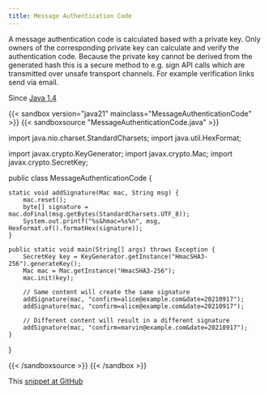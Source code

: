 ```yaml
---
title: Message Authentication Code
---
```


A message authentication code is calculated based with a private key. Only
 owners of the corresponding private key can calculate and verify the
 authentication code. Because the private key cannot be derived from the
 generated hash this is a secure method to e.g. sign API calls which are
 transmitted over unsafe transport channels. For example verification links
 send via email.

Since [Java 1.4](/jdk/1.4/)

{{< sandbox version="java21" mainclass="MessageAuthenticationCode" >}}
{{< sandboxsource "MessageAuthenticationCode.java" >}}

import java.nio.charset.StandardCharsets;
import java.util.HexFormat;

import javax.crypto.KeyGenerator;
import javax.crypto.Mac;
import javax.crypto.SecretKey;

public class MessageAuthenticationCode {

	static void addSignature(Mac mac, String msg) {
		mac.reset();
		byte[] signature = mac.doFinal(msg.getBytes(StandardCharsets.UTF_8));
		System.out.printf("%s&hmac=%s%n", msg, HexFormat.of().formatHex(signature));
	}

	public static void main(String[] args) throws Exception {
		SecretKey key = KeyGenerator.getInstance("HmacSHA3-256").generateKey();
		Mac mac = Mac.getInstance("HmacSHA3-256");
		mac.init(key);

		// Same content will create the same signature
		addSignature(mac, "confirm=alice@example.com&date=20210917");
		addSignature(mac, "confirm=alice@example.com&date=20210917");

		// Different content will result in a different signature
		addSignature(mac, "confirm=marvin@example.com&date=20210917");
	}
}

{{< /sandboxsource >}}
{{< /sandbox >}}

This [snippet at GitHub](https://github.com/marchof/io.javaalmanac.snippets/tree/master/src/main/java/io/javaalmanac/snippets/security/MessageAuthenticationCode.java)
